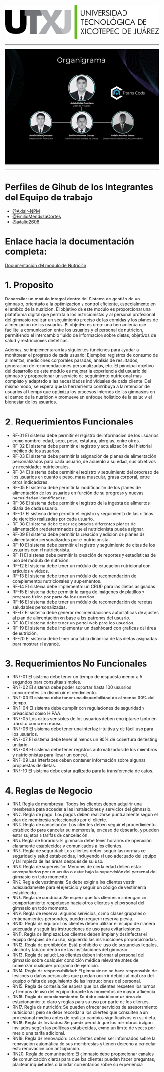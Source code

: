<p align="center">
  <img src="https://github.com/adalid2608/MockUps_Nutricion/blob/master/img/Logo_UTXJ.png?raw=true" alt="Logotipo de la Universidad Tecnológica de Xicotepec de Juárez"/>
</p>

***

![Organigrama](https://github.com/adalid2608/MockUps_Nutricion/blob/master/img/Organigrama.png)

***

# Perfiles de Gihub de los Integrantes del Equipo de trabajo
- [@Aldair-NPM](https://www.github.com/Aldair-NPM)
- [@EmilioMendozaCortes](https://www.github.com/EmilioMendozaCortes)
- [@adalid2608](https://www.github.com/adalid2608)

# Enlace hacia la documentación completa: 
  [Documentación del modulo de Nutrición](https://github.com/adalid2608/MockUps_Nutricion/tree/master/Documentación)
# 1. Proposito
Desarrollar un modulo integral dentro del Sistema de gestión de un gimnasio,
orientado a la optimizacion y control eficiente, especialmente en el ambito de la
nutricion. El objetivo de este modulo es proporcionar una plataforma digital que
permita a los nutricionistas y al personal profesional del gimnasio realizar un
seguimiento preciso de las comidas y los planes de alimentacion de los usuarios. El
objetivo es crear una herramienta que facilite la comunicacion entre los usuarios y
el personal de nutricion, permitiendo el intercambio fluido de informacion sobre
dietas, objetivos de salud y restricciones dieteticas.

Ademas, se implementaran las siguientes funciones para ayudar a monitorear el
progreso de cada usuario: Ejemplos: registros de consumo de alimentos,
mediciones corporales pasadas, analisis de resultados, generacion de
recomendaciones personalizadas, etc. El principal objetivo del desarrollo de este
modulo es mejorar la experiencia del usuario del gimnasio y proporcionar un servicio
de seguimiento nutricional mas completo y adaptado a las necesidades individuales
de cada cliente. Del mismo modo, se espera que la herramienta contribuya a la
retencion de usuarios al tiempo que optimiza los procesos internos de los gimnasios
en el campo de la nutricion y promueve un enfoque holistico de la salud y el
bienestar de los usuarios.

# 2. Requerimientos Funcionales
- RF-01 	El sistema debe permitir el registro de información de los usuarios como nombre, edad, sexo, peso, estatura, alergias, entre otros. 
- RF-02 	El sistema debe permitir el registro y actualización del historial médico de los usuarios. 
- RF-03 	El sistema debe permitir la asignación de planes de alimentación personalizados para cada usuario, de acuerdo a su edad, sus objetivos y necesidades nutricionales. 
- RF-04 	El sistema debe permitir el registro y seguimiento del progreso de los usuarios en cuanto a peso, masa muscular, grasa corporal, entre otros indicadores. 
- RF-05 	El sistema debe permitir la modificación de los planes de alimentación de los usuarios en función de su progreso y nuevas necesidades identificadas. 
- RF-06 	El sistema debe permitir el registro de la ingesta de alimentos diaria de cada usuario. 
- RF-07	  El sistema debe permitir el registro y seguimiento de las rutinas de ejercicio realizadas por cada usuario. 
- RF-08 	El sistema debe tener registrados diferentes planes de alimentación predeterminados que el nutricionista pueda asignar. 
- RF-09 	El sistema debe permitir la creación y edición de planes de alimentación personalizados por el nutricionista. 
- RF-10 	El sistema debe permitir el registro y seguimiento de citas de los usuarios con el nutricionista. 
- RF-11 	El sistema debe permitir la creación de reportes y estadísticas de uso del módulo de nutrición. 
- RF-12 	El sistema debe tener un módulo de educación nutricional con artículos y videos. 
- RF-13 	El sistema debe tener un módulo de recomendación de complementos nutricionales y suplementos. 
- RF-14 	El sistema debe implementar un CRUD para las dietas asignadas. 
- RF-15 	El sistema debe permitir la carga de imágenes de platillos y progreso físico por parte de los usuarios. 
- RF-16 	El sistema debe tener un módulo de recomendación de recetas saludables personalizadas. 
- RF-17 	El sistema debe generar recomendaciones automáticas de ajustes al plan de alimentación en base a los patrones del usuario. 
- RF-18 	El sistema debe tener un portal web para los usuarios. 
- RF-19	  El sistema debe implementar un dashboard con graficas del área de nutrición. 
- RF-20	  El sistema debe tener una tabla dinámica de las dietas asignadas para mostrar el avancé.

# 3. Requerimientos No Funcionales
- RNF-01 	  El sistema debe tener un tiempo de respuesta menor a 5 segundos para consultas simples. 
- RNF-02 	  El sistema debe poder soportar hasta 100 usuarios concurrentes sin disminuir el rendimiento. 
- RNF-03 	  El sistema debe tener una disponibilidad de al menos 90% del tiempo. 
- RNF-04 	  El sistema debe cumplir con regulaciones de seguridad y privacidad como HIPAA. 
- RNF-05 	  Los datos sensibles de los usuarios deben encriptarse tanto en tránsito como en reposo. 
- RNF-06	  El sistema debe tener una interfaz intuitiva y de fácil uso para los usuarios. 
- RNF-07 	  El sistema debe tener al menos un 90% de cobertura de testing unitario. 
- RNF-08	  El sistema debe tener registros automatizados de los miembros y nutricionistas para llevar un control. 
- RNF-09	  Las interfaces deben contener información sobre algunas propuestas de dietas.
- RNF-10	  El sistema debe estar agilizado para la transferencia de datos.

# 4. Reglas de Negocio
- RN1. Regla de membresía: Todos los clientes deben adquirir una membresía para acceder a las instalaciones y servicios del gimnasio.
- RN2. Regla de pago: Los pagos deben realizarse puntualmente según el plan de membresía seleccionado por el cliente.
- RN3. Regla de cancelación: Los clientes deben seguir el procedimiento establecido para cancelar su membresía, en caso de desearlo, y pueden estar sujetos a tarifas de cancelación.
- RN4  Regla de horarios: El gimnasio debe tener horarios de operación claramente establecidos y comunicados a los clientes.
- RN5. Regla de seguridad: Los clientes deben seguir las normas de seguridad y salud establecidas, incluyendo el uso adecuado del equipo y la limpieza de las áreas después de su uso.
- RN6. Regla de supervisión: Menores de cierta edad deben estar acompañados por un adulto o estar bajo la supervisión del personal del gimnasio en todo momento.
- RN7. Regla de vestimenta: Se debe exigir a los clientes vestir adecuadamente para el ejercicio y seguir un código de vestimenta establecido.
- RN8. Regla de conducta: Se espera que los clientes mantengan un comportamiento respetuoso hacia otros clientes y el personal del gimnasio en todo momento.
- RN9. Regla de reserva: Algunos servicios, como clases grupales o entrenamientos personales, pueden requerir reserva previa.
- RN10. Regla de equipo: Los clientes deben utilizar el equipo de manera adecuada y seguir las instrucciones de uso para evitar lesiones.
- RN11. Regla de limpieza: Los clientes deben limpiar y desinfectar el equipo después de su uso, siguiendo las instrucciones proporcionadas.
- RN12. Regla de prohibición: Está prohibido el uso de sustancias ilegales, alcohol y tabaco dentro de las instalaciones del gimnasio.
- RN13. Regla de salud: Los clientes deben informar al personal del gimnasio sobre cualquier condición médica relevante antes de comenzar cualquier programa de ejercicio.
- RN14. Regla de responsabilidad: El gimnasio no se hace responsable de lesiones o daños personales que puedan ocurrir debido al mal uso del equipo o falta de seguimiento de las instrucciones del personal.
- RN15. Regla de cortesía: Se espera que los clientes respeten los turnos y tiempos de uso del equipo durante los momentos de mayor afluencia.
- RN16. Regla de estacionamiento: Se debe establecer un área de estacionamiento claro y reglas para su uso por parte de los clientes.
- RN17. Regla de nutrición: Se pueden ofrecer servicios de asesoramiento nutricional, pero se debe recordar a los clientes que consulten a un profesional médico antes de realizar cambios significativos en su dieta.
- RN18. Regla de invitados: Se puede permitir que los miembros traigan invitados según las políticas establecidas, como un límite de veces por mes o una tarifa adicional.
- RN19. Regla de renovación: Los clientes deben ser informados sobre la renovación automática de sus membresías y tienen derecho a cancelar esta renovación con anticipación.
- RN20. Regla de comunicación: El gimnasio debe proporcionar canales de comunicación claros para que los clientes puedan hacer preguntas, plantear inquietudes o brindar comentarios sobre su experiencia.
